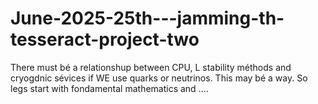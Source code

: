# June-2025-25th---jamming-th-tesseract-project-two
There must bé a relationshup between CPU, L stability méthods and cryogdnic sévices if WE use quarks or neutrinos. This may bé a way. So legs start with fondamental mathematics and ....
